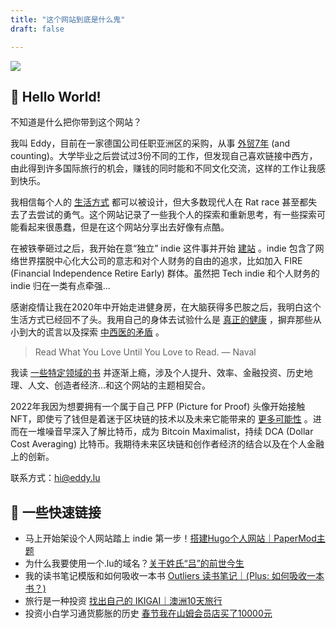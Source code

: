 ```yaml
---
title: "这个网站到底是什么鬼"
draft: false

---
```


![](/img/Eddy-Clear.png)

## 👋 Hello World!

不知道是什么把你带到这个网站？

我叫 Eddy，目前在一家德国公司任职亚洲区的采购，从事 [外贸7年](https://eddy.lu/posts/resume/) (and counting)。大学毕业之后尝试过3份不同的工作，但发现自己喜欢链接中西方，由此得到许多国际旅行的机会，赚钱的同时能和不同文化交流，这样的工作让我感到快乐。

我相信每个人的 [生活方式](https://eddy.lu/categories/lifestyle/) 都可以被设计，但大多数现代人在 Rat race 甚至都失去了去尝试的勇气。这个网站记录了一些我个人的探索和重新思考，有一些探索可能看起来很愚蠢，但是在这个网站分享出去好像有点酷。

在被铁拳砸过之后，我开始在意“独立” indie 这件事并开始 [建站](https://eddy.lu/posts/hugo/) 。indie 包含了网络世界摆脱中心化大公司的意志和对个人财务的自由的追求，比如加入 FIRE (Financial Independence Retire Early) 群体。虽然把 Tech indie 和个人财务的 indie 归在一类有点牵强...

感谢疫情让我在2020年中开始走进健身房，在大脑获得多巴胺之后，我明白这个生活方式已经回不了头。我用自己的身体去试验什么是 [真正的健康](https://eddy.lu/posts/nutrient/) ，摒弃那些从小到大的谎言以及探索 [中西医的矛盾](https://eddy.lu/posts/chinese-medicine-says-those-veggies-are-cold-wtf/) 。

> Read What You Love Until You Love to Read. — Naval


我读 [一些特定领域的书](https://eddy.lu/categories/book-notes/) 并逐渐上瘾，涉及个人提升、效率、金融投资、历史地理、人文、创造者经济…和这个网站的主题相契合。


2022年我因为想要拥有一个属于自己 PFP (Picture for Proof) 头像开始接触 NFT，即使亏了钱但是着迷于区块链的技术以及未来它能带来的 [更多可能性](https://eddy.lu/posts/creatoreconomic/) 。进而在一堆噪音早深入了解比特币，成为 Bitcoin Maximalist，持续 DCA (Dollar Cost Averaging) 比特币。我期待未来区块链和创作者经济的结合以及在个人金融上的创新。

联系方式：hi@eddy.lu

## 🔗 一些快速链接

- 马上开始架设个人网站踏上 indie 第一步！[搭建Hugo个人网站｜PaperMod主题](https://eddy.lu/posts/hugo/)
- 为什么我要使用一个.lu的域名？[关于姓氏“吕”的前世今生](https://eddy.lu/posts/lu/)
- 我的读书笔记模版和如何吸收一本书 [Outliers 读书笔记｜(Plus: 如何吸收一本书？)](https://eddy.lu/posts/outliers/)
- 旅行是一种投资 [找出自己的 IKIGAI｜澳洲10天旅行](https://eddy.lu/posts/austravel/)
- 投资小白学习通货膨胀的历史 [春节我在山姆会员店买了10000元](https://eddy.lu/posts/fed/)
